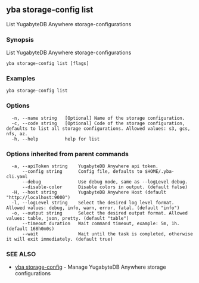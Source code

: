 ## yba storage-config list

List YugabyteDB Anywhere storage-configurations

### Synopsis

List YugabyteDB Anywhere storage-configurations

```
yba storage-config list [flags]
```

### Examples

```
yba storage-config list
```

### Options

```
  -n, --name string   [Optional] Name of the storage configuration.
  -c, --code string   [Optional] Code of the storage configuration, defaults to list all storage configurations. Allowed values: s3, gcs, nfs, az.
  -h, --help          help for list
```

### Options inherited from parent commands

```
  -a, --apiToken string    YugabyteDB Anywhere api token.
      --config string      Config file, defaults to $HOME/.yba-cli.yaml
      --debug              Use debug mode, same as --logLevel debug.
      --disable-color      Disable colors in output. (default false)
  -H, --host string        YugabyteDB Anywhere Host (default "http://localhost:9000")
  -l, --logLevel string    Select the desired log level format. Allowed values: debug, info, warn, error, fatal. (default "info")
  -o, --output string      Select the desired output format. Allowed values: table, json, pretty. (default "table")
      --timeout duration   Wait command timeout, example: 5m, 1h. (default 168h0m0s)
      --wait               Wait until the task is completed, otherwise it will exit immediately. (default true)
```

### SEE ALSO

* [yba storage-config](yba_storage-config.md)	 - Manage YugabyteDB Anywhere storage configurations

